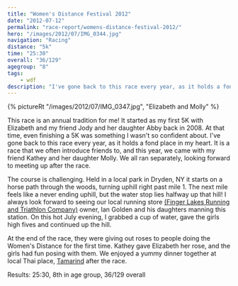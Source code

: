 ```yaml
---
title: "Women's Distance Festival 2012"
date: "2012-07-12"
permalink: "race-report/womens-distance-festival-2012/"
hero: "/images/2012/07/IMG_0344.jpg"
navigation: "Racing"
distance: "5k"
time: "25:30"
overall: "36/129"
agegroup: "8"
tags:
    - wdf
description: "I've gone back to this race every year, as it holds a fond place in my heart. It is a race that we often introduce friends to, and this year, we came with my friend Kathey and her daughter Molly. We all ran separately, looking forward to meeting up after the race."
---
```


{% pictureRt "/images/2012/07/IMG_0347.jpg", "Elizabeth and Molly" %}

This race is an annual tradition for me! It started as my first 5K with Elizabeth and my friend Jody and her daughter Abby back in 2008. At that time, even finishing a 5K was something I wasn't so confident about. I've gone back to this race every year, as it holds a fond place in my heart. It is a race that we often introduce friends to, and this year, we came with my friend Kathey and her daughter Molly. We all ran separately, looking forward to meeting up after the race.

The course is challenging. Held in a local park in Dryden, NY it starts on a horse path through the woods, turning uphill right past mile 1. The next mile feels like a never ending uphill, but the water stop lies halfway up that hill! I always look forward to seeing our local running store [(Finger Lakes Running and Triathlon Company)](http://www.fingerlakesrunningco.com/ "Finger Lakes Running Company") owner, Ian Golden and his daughters manning this station. On this hot July evening, I grabbed a cup of water, gave the girls high fives and continued up the hill.

At the end of the race, they were giving out roses to people doing the Women's Distance for the first time. Kathey gave Elizabeth her rose, and the girls had fun posing with them. We enjoyed a yummy dinner together at local Thai place, [Tamarind](http://www.tamarindthaiithaca.com/ "Tamarind") after the race.

Results: 25:30, 8th in age group, 36/129 overall
